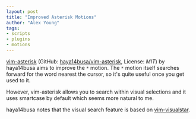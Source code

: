 ```yaml
---
layout: post
title: "Improved Asterisk Motions"
author: "Alex Young"
tags: 
- scripts
- plugins
- motions
---
```


[vim-asterisk](http://www.vim.org/scripts/script.php?script_id=5059) (GitHub: [haya14busa/vim-asterisk](https://github.com/haya14busa/vim-asterisk), License: _MIT_) by haya14busa aims to improve the `*` motion.  The `*` motion itself searches forward for the word nearest the cursor, so it's quite useful once you get used to it.

However, vim-asterisk allows you to search within visual selections and it uses smartcase by default which seems more natural to me.

haya14busa notes that the visual search feature is based on [vim-visualstar](https://github.com/thinca/vim-visualstar).
